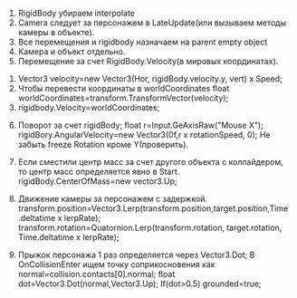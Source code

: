 1. RigidBody убираем interpolate
 2. Camera следует за персонажем в LateUpdate(или вызываем методы камеры в объекте).
3.  Все перемещения и rigidbody назначаем на parent empty object
4. Камера и объект отдельно.
5.  Перемещение за счет RigidBody.Velocity(в мировых координатах).
   1) Vector3 velocity=new Vector3(Hor, rigidBody.velocity.y, vert) x Speed;
   2) Чтобы перевести координаты в worldCoordinates
    float worldCoordinates=transform.TransformVector(velocity);
   3) rigidbody.Velocity=worldCoordinates;

 6. Поворот за счет rigidBody; 
  float r=Input.GeAxisRaw("Mouse X");
    rigidBory.AngularVelocity=new Vector3(0f,r x rotationSpeed, 0);
	Не забыть freeze Rotation кроме Y(проверить).
7. Если сместили центр масс за счет другого объекта с коллайдером, то центр масс определяется явно в Start. rigidBody.CenterOfMass=new vector3.Up;

8. Движение камеры за персонажем с задержкой.
transform.position=Vector3.Lerp(transform.position,target.position,Time.deltatime x lerpRate);
transform.rotation=Quatornion.Lerp(transform.rotation, target.rotation, Time.deltatime x lerpRate);

9. Прыжок персонажа 1 раз определяется через Vector3.Dot;
В OnCollisionEnter  ищем точку соприкосновения как  normal=collision.contacts[0].normal;
float dot=Vector3.Dot(normal,Vector3.Up);
If(dot>0.5) grounded=true;
